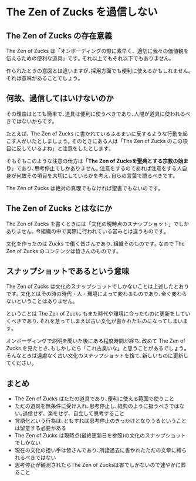 # The Zen of Zucks を過信しない


## The Zen of Zucks の存在意義

The Zen of Zucks は「オンボーディングの際に素早く、適切に我々の価値観を伝えるための便利な道具」です｡
それ以上でもそれ以下でもありません｡

作られたときの意図とは違いますが､採用方面でも便利に使えるかもしれません｡
それは意味があることでしょう｡

## 何故、過信してはいけないのか

その理由はとても簡単で､道具は便利に使うべきであり､人間が道具に使われるべきではないからです｡

たとえば､ The Zen of Zucks に書かれているふるまいに反するような行動を起こす人がいたとしましょう｡
そのときにある人は「The Zen of Zucks のこの項目に反しているよね」と注意をしたとします｡

そもそもこのような注意の仕方は「**The Zen of Zucksを聖典とする宗教の始まり**」であり､思考停止でしかありません｡
注意をするのであれば注意をする人自身が何故その項目を大切にしているかを考え､自らの言葉で語るべきです｡

The Zen of Zucks は絶対の真理でもなければ聖書でもないのです｡

## The Zen of Zucks とはなにか

The Zen of Zucks を書くときには「文化の現時点のスナップショット」でしかありません｡
今組織の中で実際に行われている営みとは違うものです｡

文化を作ったのは Zucks で働く皆さんであり､組織そのものです｡
なので The Zen of Zucks のコンテンツは皆さんのものです｡

## スナップショットであるという意味

The Zen of Zucks は文化のスナップショットでしかないことは上述したとおりです｡
文化とはその時の時代・人・環境によって変わるものであり､全く変わらないということはありません｡

ということは The Zen of Zucks もまた時代や環境に合ったものに更新をしていくべきであり､それを怠ってしまえば古い文化が書かれたものになってしまいます｡

オンボーディングで説明を聞いた後にある程度時間が経ち､改めて The Zen of Zucks を見たとき､もしかしたら「これ古臭いな」と思うことがあるでしょう｡
そんなときは遠慮なく古い文化のスナップショットを捨て､新しいものに更新してください｡

## まとめ

- The Zen of Zucks はただの道具であり､便利に使える範囲で使うこと
- ただの道具を無条件に受け入れ､思考停止し､経典のように扱うべきではない｡過信せず、楽をせず、自立して思考すること
- 言語化という行為は､ともすれば思考停止のきっかけとなりうるということは留意する必要がある
- The Zen of Zucks は現時点(最終更新日を参照)の文化のスナップショットでしかない
- 現在の文化の担い手は皆さんであり､所詮過去に書かれたただの文章に縛られるべきではない
- 思考停止が観測されたらThe Zen of Zucksは害でしかないので速やかに葬ること
